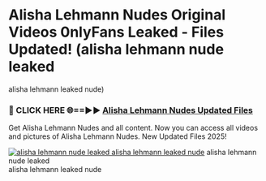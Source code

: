 # Alisha Lehmann Nudes Original Videos 0nlyFans Leaked - Files Updated! (alisha lehmann nude leaked<br>
alisha lehmann leaked nude)

<h3>🔴 CLICK HERE 🌐==►► <a href="https://tinyurl.com/2p9ay9w9" rel="nofollow">Alisha Lehmann Nudes Updated Files</a></h3>

Get Alisha Lehmann Nudes and all content. Now you can access all videos and pictures of Alisha Lehmann Nudes. New Updated Files 2025!

[![alisha lehmann nude leaked<br>
alisha lehmann leaked nude](https://i.imgur.com/KQgVmj3.gif)](https://tinyurl.com/2p9ay9w9)
alisha lehmann nude leaked<br>
alisha lehmann leaked nude